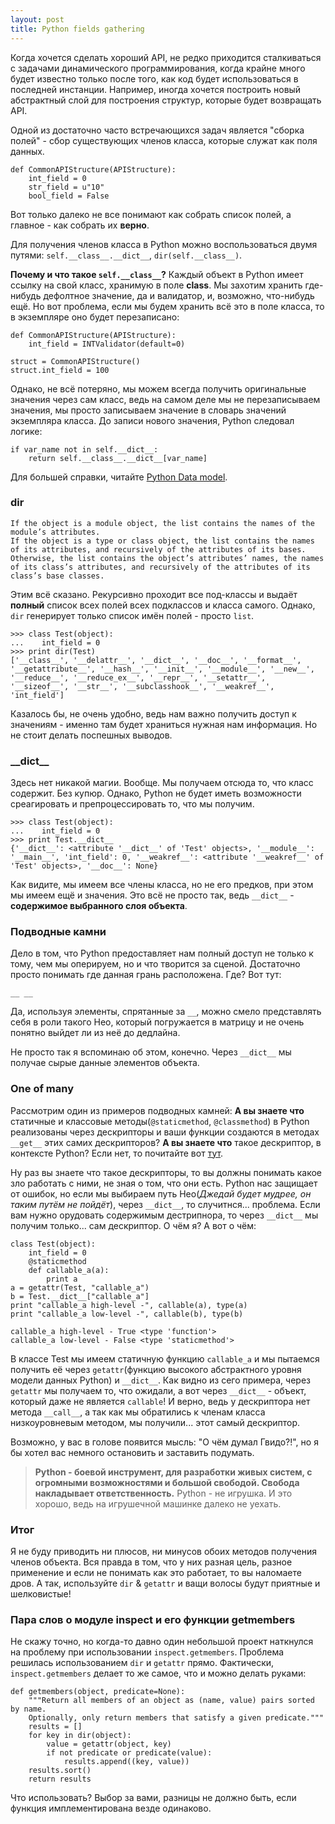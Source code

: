 ```yaml
---
layout: post
title: Python fields gathering
---
```

Когда хочется сделать хороший API, не редко приходится сталкиваться с задачами динамического программирования, когда крайне много будет известно только после того, как код будет использоваться в последней инстанции.
Например, иногда хочется построить новый абстрактный слой для построения структур, которые будет возвращать API.

Одной из достаточно часто встречающихся задач является "сборка полей" - сбор существующих членов класса, которые служат как поля данных.

    def CommonAPIStructure(APIStructure):
        int_field = 0
        str_field = u"10"
        bool_field = False

Вот только далеко не все понимают как собрать список полей, а главное - как собрать их **верно**.

<!-- more -->

Для получения членов класса в Python можно воспользоваться двумя путями: `self.__class__.__dict__`, `dir(self.__class__)`.

**Почему и что такое `self.__class__`?** Каждый объект в Python имеет ссылку на свой класс, хранимую в поле __class__. Мы захотим хранить где-нибудь дефолтное значение, да и валидатор, и, возможно, что-нибудь ещё. Но вот проблема, если мы будем хранить всё это в поле класса, то в экземпляре оно будет перезаписано:

    def CommonAPIStructure(APIStructure):
        int_field = INTValidator(default=0)
    
    struct = CommonAPIStructure()
    struct.int_field = 100

Однако, не всё потеряно, мы можем всегда получить оригинальные значения через сам класс, ведь на самом деле мы не перезаписываем значения, мы просто записываем значение в словарь значений экземпляра класса. До записи нового значения, Python следовал логике:

    if var_name not in self.__dict__:
        return self.__class__.__dict__[var_name]

Для большей справки, читайте [Python Data model](http://docs.python.org/2/reference/datamodel.html).

### dir
    If the object is a module object, the list contains the names of the module’s attributes.
    If the object is a type or class object, the list contains the names of its attributes, and recursively of the attributes of its bases.
    Otherwise, the list contains the object’s attributes’ names, the names of its class’s attributes, and recursively of the attributes of its class’s base classes.

Этим всё сказано. Рекурсивно проходит все под-классы и выдаёт **полный** список всех полей всех подклассов и класса самого. Однако, `dir` генерирует только список имён полей - просто `list`.

    >>> class Test(object):
    ...    int_field = 0
    >>> print dir(Test)
    ['__class__', '__delattr__', '__dict__', '__doc__', '__format__', '__getattribute__', '__hash__', '__init__', '__module__', '__new__', '__reduce__', '__reduce_ex__', '__repr__', '__setattr__', '__sizeof__', '__str__', '__subclasshook__', '__weakref__', 'int_field']

Казалось бы, не очень удобно, ведь нам важно получить доступ к значениям - именно там будет храниться нужная нам информация. Но не стоит делать поспешных выводов.

### __dict\_\_
Здесь нет никакой магии. Вообще. Мы получаем отсюда то, что класс содержит. Без купюр. Однако, Python не будет иметь возможности среагировать и препроцессировать то, что мы получим.

    >>> class Test(object):
    ...    int_field = 0
    >>> print Test.__dict__
    {'__dict__': <attribute '__dict__' of 'Test' objects>, '__module__': '__main__', 'int_field': 0, '__weakref__': <attribute '__weakref__' of 'Test' objects>, '__doc__': None}

Как видите, мы имеем все члены класса, но не его предков, при этом мы имеем ещё и значения. Это всё не просто так, ведь `__dict__` - **содержимое выбранного слоя объекта**.

### Подводные камни

Дело в том, что Python предоставляет нам полный доступ не только к тому, чем мы оперируем, но и что творится за сценой. Достаточно просто понимать где данная грань расположена. Где? Вот тут:

`__ __`

Да, используя элементы, спрятанные за `__`, можно смело представлять себя в роли такого Нео, который погружается в матрицу и не очень понятно выйдет ли из неё до дедлайна.

Не просто так я вспоминаю об этом, конечно. Через `__dict__` мы получае сырые данные элементов объекта.

### One of many
Рассмотрим один из примеров подводных камней:
**А вы знаете что** статичные и классовые методы(`@staticmethod`, `@classmethod`) в Python реализованы через дескрипторы и ваши функции создаются в методах `__get__` этих самих дескрипторов?
**А вы знаете что** такое дескриптор, в контексте Python? Если нет, то почитайте вот [тут](http://docs.python.org/2/reference/datamodel.html#implementing-descriptors).

Ну раз вы знаете что такое дескрипторы, то вы должны понимать какое зло работать с ними, не зная о том, что они есть. Python нас защищает от ошибок, но если мы выбираем путь Нео(*Джедай будет мудрее, он таким путём не пойдёт*), через `__dict__`, то случитнся... проблема. Если вам нужно орудовать содержимым дестрипнора, то через `__dict__` мы получим только... сам дескриптор.
О чём я? А вот о чём:

    class Test(object):
        int_field = 0
        @staticmethod
        def callable_a(a):
            print a
    a = getattr(Test, "callable_a")
    b = Test.__dict__["callable_a"]
    print "callable_a high-level -", callable(a), type(a)
    print "callable_a low-level -", callable(b), type(b)
    
    callable_a high-level - True <type 'function'>
    callable_a low-level - False <type 'staticmethod'>

В классе Test мы имеем статичную функцию `callable_a` и мы пытаемся получить её через `getattr`(функцию высокого абстрактного уровня модели данных Python) и `__dict__`. Как видно из сего примера, через `getattr` мы получаем то, что ожидали, а вот через `__dict__` - объект, который даже не является `callable`! И верно, ведь у дескриптора нет метода `__call__`, а так как мы обратились к членам класса низкоуровневым методом, мы получили... этот самый дескриптор.

Возможно, у вас в голове появится мысль: "О чём думал Гвидо?!", но я бы хотел вас немного остановить и заставить подумать.

> **Python - боевой инструмент, для разработки живых систем, с огромными возможностями и большой свободой. Свобода накладывает ответственность.** Python - не игрушка. И это хорошо, ведь на игрушечной машинке далеко не уехать.

### Итог
Я не буду приводить ни плюсов, ни минусов обоих методов получения членов объекта. Вся правда в том, что у них разная цель, разное применение и если не понимать как это работает, то вы наломаете дров.
А так, используйте `dir` & `getattr` и ващи волосы будут приятные и шелковистые!

### Пара слов о модуле inspect и его функции getmembers
Не скажу точно, но когда-то давно один небольшой проект наткнулся на проблему при использовании `inspect.getmembers`. Проблема решилась использованием `dir` и `getattr` прямо. Фактически, `inspect.getmembers` делает то же самое, что и можно делать руками:

    def getmembers(object, predicate=None):
        """Return all members of an object as (name, value) pairs sorted by name.
        Optionally, only return members that satisfy a given predicate."""
        results = []
        for key in dir(object):
            value = getattr(object, key)
            if not predicate or predicate(value):
                results.append((key, value))
        results.sort()
        return results

Что использовать? Выбор за вами, разницы не должно быть, если функция имплементирована везде одинаково.
